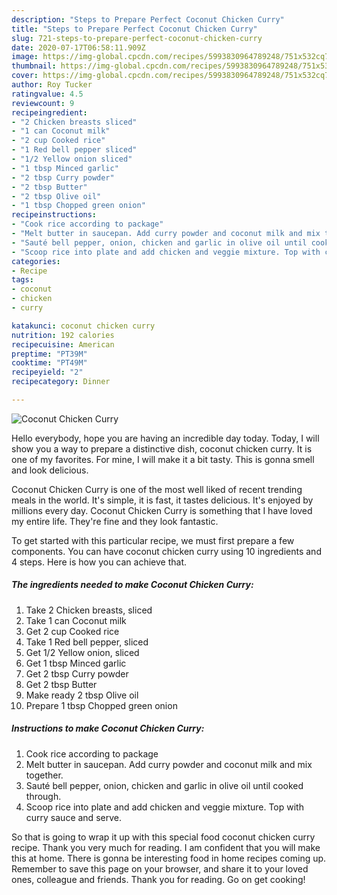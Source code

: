 ```yaml
---
description: "Steps to Prepare Perfect Coconut Chicken Curry"
title: "Steps to Prepare Perfect Coconut Chicken Curry"
slug: 721-steps-to-prepare-perfect-coconut-chicken-curry
date: 2020-07-17T06:58:11.909Z
image: https://img-global.cpcdn.com/recipes/5993830964789248/751x532cq70/coconut-chicken-curry-recipe-main-photo.jpg
thumbnail: https://img-global.cpcdn.com/recipes/5993830964789248/751x532cq70/coconut-chicken-curry-recipe-main-photo.jpg
cover: https://img-global.cpcdn.com/recipes/5993830964789248/751x532cq70/coconut-chicken-curry-recipe-main-photo.jpg
author: Roy Tucker
ratingvalue: 4.5
reviewcount: 9
recipeingredient:
- "2 Chicken breasts sliced"
- "1 can Coconut milk"
- "2 cup Cooked rice"
- "1 Red bell pepper sliced"
- "1/2 Yellow onion sliced"
- "1 tbsp Minced garlic"
- "2 tbsp Curry powder"
- "2 tbsp Butter"
- "2 tbsp Olive oil"
- "1 tbsp Chopped green onion"
recipeinstructions:
- "Cook rice according to package"
- "Melt butter in saucepan. Add curry powder and coconut milk and mix together."
- "Sauté bell pepper, onion, chicken and garlic in olive oil until cooked through."
- "Scoop rice into plate and add chicken and veggie mixture. Top with curry sauce and serve."
categories:
- Recipe
tags:
- coconut
- chicken
- curry

katakunci: coconut chicken curry 
nutrition: 192 calories
recipecuisine: American
preptime: "PT39M"
cooktime: "PT49M"
recipeyield: "2"
recipecategory: Dinner

---
```



![Coconut Chicken Curry](https://img-global.cpcdn.com/recipes/5993830964789248/751x532cq70/coconut-chicken-curry-recipe-main-photo.jpg)

Hello everybody, hope you are having an incredible day today. Today, I will show you a way to prepare a distinctive dish, coconut chicken curry. It is one of my favorites. For mine, I will make it a bit tasty. This is gonna smell and look delicious.

Coconut Chicken Curry is one of the most well liked of recent trending meals in the world. It's simple, it is fast, it tastes delicious. It's enjoyed by millions every day. Coconut Chicken Curry is something that I have loved my entire life. They're fine and they look fantastic.




To get started with this particular recipe, we must first prepare a few components. You can have coconut chicken curry using 10 ingredients and 4 steps. Here is how you can achieve that.

<!--inarticleads1-->

##### The ingredients needed to make Coconut Chicken Curry:

1. Take 2 Chicken breasts, sliced
1. Take 1 can Coconut milk
1. Get 2 cup Cooked rice
1. Take 1 Red bell pepper, sliced
1. Get 1/2 Yellow onion, sliced
1. Get 1 tbsp Minced garlic
1. Get 2 tbsp Curry powder
1. Get 2 tbsp Butter
1. Make ready 2 tbsp Olive oil
1. Prepare 1 tbsp Chopped green onion




<!--inarticleads2-->

##### Instructions to make Coconut Chicken Curry:

1. Cook rice according to package
1. Melt butter in saucepan. Add curry powder and coconut milk and mix together.
1. Sauté bell pepper, onion, chicken and garlic in olive oil until cooked through.
1. Scoop rice into plate and add chicken and veggie mixture. Top with curry sauce and serve.




So that is going to wrap it up with this special food coconut chicken curry recipe. Thank you very much for reading. I am confident that you will make this at home. There is gonna be interesting food in home recipes coming up. Remember to save this page on your browser, and share it to your loved ones, colleague and friends. Thank you for reading. Go on get cooking!
